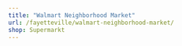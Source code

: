 ```yaml
---
title: "Walmart Neighborhood Market"
url: /fayetteville/walmart-neighborhood-market/
shop: Supermarkt
---
```

